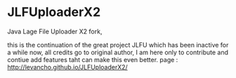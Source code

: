 # JLFUploaderX2
Java Lage File Uploader X2 fork,

this is the continuation of the great project JLFU which has been inactive for a while now,
all credits go to original author, I am here only to contribute and contiue add features taht can make this even better.
page : http://levancho.github.io/JLFUploaderX2/
